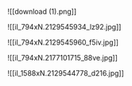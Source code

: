 ![[download (1).png]]

![[il_794xN.2129545934_lz92.jpg]]

![[il_794xN.2129545960_f5iv.jpg]]

![[il_794xN.2177101715_88ve.jpg]]

![[il_1588xN.2129544778_d216.jpg]]